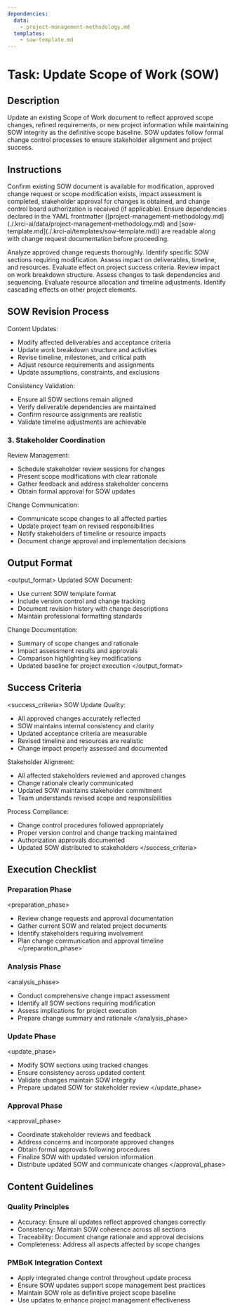 ```yaml
---
dependencies:
  data:
    - project-management-methodology.md
  templates:
    - sow-template.md
---
```


# Task: Update Scope of Work (SOW)

## Description

Update an existing Scope of Work document to reflect approved scope changes, refined requirements, or new project information while maintaining SOW integrity as the definitive scope baseline. SOW updates follow formal change control processes to ensure stakeholder alignment and project success.

## Instructions

<instructions>
Confirm existing SOW document is available for modification, approved change request or scope modification exists, impact assessment is completed, stakeholder approval for changes is obtained, and change control board authorization is received (if applicable). Ensure dependencies declared in the YAML frontmatter ([project-management-methodology.md](./.krci-ai/data/project-management-methodology.md) and [sow-template.md](./.krci-ai/templates/sow-template.md)) are readable along with change request documentation before proceeding.

Analyze approved change requests thoroughly. Identify specific SOW sections requiring modification. Assess impact on deliverables, timeline, and resources. Evaluate effect on project success criteria. Review impact on work breakdown structure. Assess changes to task dependencies and sequencing. Evaluate resource allocation and timeline adjustments. Identify cascading effects on other project elements.
</instructions>

## SOW Revision Process

Content Updates:
- Modify affected deliverables and acceptance criteria
- Update work breakdown structure and activities
- Revise timeline, milestones, and critical path
- Adjust resource requirements and assignments
- Update assumptions, constraints, and exclusions

Consistency Validation:
- Ensure all SOW sections remain aligned
- Verify deliverable dependencies are maintained
- Confirm resource assignments are realistic
- Validate timeline adjustments are achievable

### 3. Stakeholder Coordination

Review Management:
- Schedule stakeholder review sessions for changes
- Present scope modifications with clear rationale
- Gather feedback and address stakeholder concerns
- Obtain formal approval for SOW updates

Change Communication:
- Communicate scope changes to all affected parties
- Update project team on revised responsibilities
- Notify stakeholders of timeline or resource impacts
- Document change approval and implementation decisions

## Output Format

<output_format>
Updated SOW Document:
- Use current SOW template format
- Include version control and change tracking
- Document revision history with change descriptions
- Maintain professional formatting standards

Change Documentation:
- Summary of scope changes and rationale
- Impact assessment results and approvals
- Comparison highlighting key modifications
- Updated baseline for project execution
</output_format>

## Success Criteria

<success_criteria>
SOW Update Quality:
- All approved changes accurately reflected
- SOW maintains internal consistency and clarity
- Updated acceptance criteria are measurable
- Revised timeline and resources are realistic
- Change impact properly assessed and documented

Stakeholder Alignment:
- All affected stakeholders reviewed and approved changes
- Change rationale clearly communicated
- Updated SOW maintains stakeholder commitment
- Team understands revised scope and responsibilities

Process Compliance:
- Change control procedures followed appropriately
- Proper version control and change tracking maintained
- Authorization approvals documented
- Updated SOW distributed to stakeholders
</success_criteria>

## Execution Checklist

### Preparation Phase

<preparation_phase>
- Review change requests and approval documentation
- Gather current SOW and related project documents
- Identify stakeholders requiring involvement
- Plan change communication and approval timeline
</preparation_phase>

### Analysis Phase

<analysis_phase>
- Conduct comprehensive change impact assessment
- Identify all SOW sections requiring modification
- Assess implications for project execution
- Prepare change summary and rationale
</analysis_phase>

### Update Phase

<update_phase>
- Modify SOW sections using tracked changes
- Ensure consistency across updated content
- Validate changes maintain SOW integrity
- Prepare updated SOW for stakeholder review
</update_phase>

### Approval Phase

<approval_phase>
- Coordinate stakeholder reviews and feedback
- Address concerns and incorporate approved changes
- Obtain formal approvals following procedures
- Finalize SOW with updated version information
- Distribute updated SOW and communicate changes
</approval_phase>

## Content Guidelines

### Quality Principles

- Accuracy: Ensure all updates reflect approved changes correctly
- Consistency: Maintain SOW coherence across all sections
- Traceability: Document change rationale and approval decisions
- Completeness: Address all aspects affected by scope changes

### PMBoK Integration Context

- Apply integrated change control throughout update process
- Ensure SOW updates support scope management best practices
- Maintain SOW role as definitive project scope baseline
- Use updates to enhance project management effectiveness
